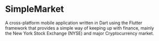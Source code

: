 # SimpleMarket
A cross-platform mobile application written in Dart using the Flutter framework that provides a simple way of keeping up with finance, mainly the New York Stock Exchange (NYSE) and major Cryptocurrency market.
